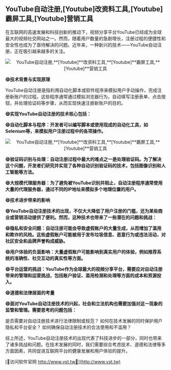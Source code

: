 ## **YouTube自动注册,**[Youtube]**改资料工具,**[Youtube]**霸屏工具,**[Youtube]**营销工具**

在互联网的高速发展和科技创新的推动下，视频分享平台YouTube已经成为全球最大的视频社交网站之一。然而，随着用户数量的急剧增长，注册过程的便捷性和安全性也成为了亟待解决的问题。近年来，一种新兴的技术——YouTube自动注册，正在吸引越来越多的关注。

 <center><img src="https://vst.tw/MP4/tuiguang/png/6.png" alt="YouTube自动注册,**[Youtube]**改资料工具,**[Youtube]**霸屏工具,**[Youtube]**营销工具"></center>

**😄技术背景与实现原理**

YouTube自动注册是指利用自动化脚本或软件程序来模拟用户手动操作，完成注册新账户的过程。这些程序通常通过模拟浏览器行为，自动填写注册表单、点击按钮，并处理验证码等步骤，从而实现快速注册新账户的目的。

**😄实现YouTube自动注册的技术核心包括：**

**😄自动化脚本与程序：开发者可以编写脚本或使用现成的自动化工具，如Selenium等，来模拟用户注册过程中的各项操作。**

 <center><img src="https://vst.tw/MP4/tuiguang/png/6.png" alt="YouTube自动注册,**[Youtube]**改资料工具,**[Youtube]**霸屏工具,**[Youtube]**营销工具"></center>

**😄验证码识别与处理：自动注册过程中最大的难点之一是处理验证码。为了解决这个问题，开发者们研究并实现了各种自动识别验证码的技术，包括图像识别和人工智能等方法。**

**😄大规模代理服务器：为了避免被YouTube识别并阻止，自动注册程序通常使用大量的代理服务器，通过不同的IP地址来模拟多个地理位置的用户。**

**😄技术进步带来的影响**

**😄YouTube自动注册技术的出现，不仅大大降低了用户注册的门槛，还为某些商业或营销活动提供了便利。然而，这种技术也带来了一些潜在的问题和挑战：**

**😄隐私和安全问题：自动注册可能会导致虚假账户的大量生成，从而增加了滥用和欺诈的风险。这些虚假账户可能被用于发布垃圾信息、恶意行为或违法活动，对社区安全和品牌声誉构成威胁。**

**😄用户体验的负面影响：大量虚假账户可能影响到真实用户的体验，例如推荐系统的准确性、社交互动的真实性等方面。**

**😄平台运营的挑战：YouTube作为全球最大的视频分享平台，需要应对自动注册带来的管理和运营挑战，包括账户验证、滥用检测和处理等方面的成本和资源投入。**

**😄道德和法律层面的考量**

**😄面对YouTube自动注册技术的兴起，社会和立法机构也需要加强对这一现象的监管和管理。需要思考的问题包括：**

是否需要对自动注册技术进行法律限制或规范？
如何在技术发展的同时保护用户隐私和平台安全？
如何确保自动注册技术的合法使用和不滥用？

综上所述，YouTube自动注册技术的出现代表了科技进步的一部分，同时也带来了诸多挑战和问题。在技术发展的同时，我们需要综合考虑技术、道德和法律等多方面因素，共同促进互联网平台的健康发展和用户体验的提升。


[👻访问软件官网 http://www.vst.tw👻](http://www.vst.tw)
